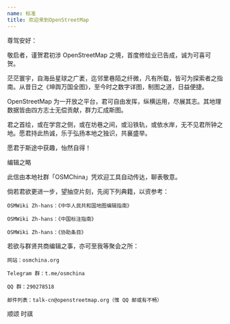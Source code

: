 ```yaml
---
name: 标准
title: 欢迎来到OpenStreetMap
---
```


尊驾安好：

敬启者，谨贺君初涉 OpenStreetMap 之境，首度修绘业已告成，诚为可喜可贺。

茫茫寰宇，自海岳星球之广袤，迄邻里巷陌之纤微，凡有所载，皆可为探索者之指南。从昔日之《坤舆万国全图》，至今时之数字详图，制图之道，日益便捷。

OpenStreetMap 为一开放之平台，君可自由发挥，纵横运用，尽展其志。其地理数据皆由四方志士无偿贡献，群力汇成斯图。

君之首绘，或在学宫之侧，或在坊巷之间，或沿铁轨，或依水岸，无不见君所钟之地。愿君持此热诚，乐于弘扬本地之独识，共襄盛举。

愿君于斯途中获趣，怡然自得！

编辑之略

此信由本地社群「OSMChina」凭欢迎工具自动传达，聊表敬意。

倘若君欲更进一步，望抽空片刻，先阅下列典籍，以资参考：

    OSMWiki Zh-hans：《中华人民共和国地图编辑指南》

    OSMWiki Zh-hans：《中国标注指南》

    OSMWiki Zh-hans：《协助条目》

若欲与群贤共商编辑之事，亦可至我等聚会之所：

    网站：osmchina.org

    Telegram 群：t.me/osmchina

    QQ 群：290278518

    邮件列表：talk-cn@openstreetmap.org（惟 QQ 邮或有不畅）

顺颂
时祺